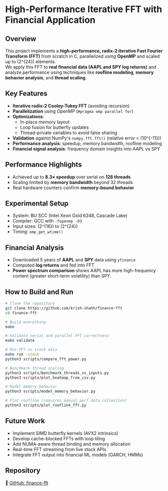 # High-Performance Iterative FFT with Financial Application

## Overview
This project implements a **high-performance, radix-2 iterative Fast Fourier Transform (FFT)** from scratch in C, parallelized using **OpenMP** and scaled up to \(2^{24}\) elements.  
We apply this FFT to **real financial data (AAPL and SPY log returns)** and analyze performance using techniques like **roofline modeling**, **memory behavior analysis**, and **thread scaling**.

## Key Features
- **Iterative radix-2 Cooley-Tukey FFT** (avoiding recursion)
- **Parallelization** using OpenMP (`#pragma omp parallel for`)
- **Optimizations**:
  - In-place memory layout
  - Loop fusion for butterfly updates
  - Thread-private variables to avoid false sharing
- **Validation** against NumPy's `numpy.fft.fft()` (relative error < \(10^{-11}\))
- **Performance analysis**: speedup, memory bandwidth, roofline modeling
- **Financial signal analysis**: frequency domain insights into AAPL vs SPY

## Performance Highlights
- Achieved up to **8.3× speedup** over serial on **128 threads**
- Scaling limited by **memory bandwidth** beyond 32 threads
- Real hardware counters confirm **memory-bound behavior**

## Experimental Setup
- System: BU SCC (Intel Xeon Gold 6248, Cascade Lake)
- Compiler: GCC with `-fopenmp -O3`
- Input sizes: \(2^{16}\) to \(2^{24}\)
- Timing: `omp_get_wtime()`

## Financial Analysis
- Downloaded 5 years of **AAPL** and **SPY** data using `yfinance`
- Computed **log returns** and fed into FFT
- **Power spectrum comparison** shows AAPL has more high-frequency content (greater short-term volatility) than SPY.

## How to Build and Run
```bash
# Clone the repository
git clone https://github.com/krish-shahh/finance-fft
cd finance-fft

# Build everything
make

# Validate serial and parallel FFT correctness
make validate

# Run FFT on stock data
make run -stock
python3 scripts/compare_fft_power.py

# Benchmark thread scaling
python3 scripts/benchmark_threads_vs_inputs.py
python3 scripts/plot_heatmap_from_csv.py

# Model memory behavior
python3 scripts/model_memory_behavior.py

# Plot roofline (requires manual perf data collection)
python3 scripts/plot_roofline_fft.py
```

## Future Work
- Implement SIMD butterfly kernels (AVX2 intrinsics)
- Develop cache-blocked FFTs with loop tiling
- Add NUMA-aware thread binding and memory allocation
- Real-time FFT streaming from live stock APIs
- Integrate FFT output into financial ML models (GARCH, HMMs)

## Repository
🔗 [GitHub: finance-fft](https://github.com/krish-shahh/finance-fft)
